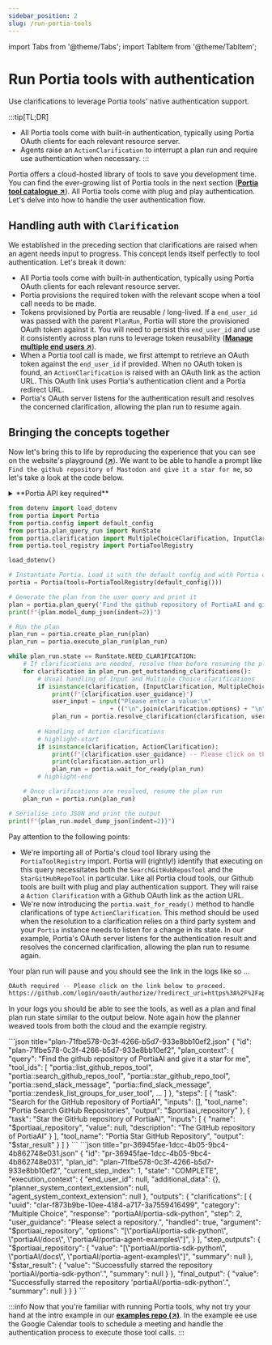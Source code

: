 ```yaml
---
sidebar_position: 2
slug: /run-portia-tools
---
```


import Tabs from '@theme/Tabs';
import TabItem from '@theme/TabItem';

# Run Portia tools with authentication
Use clarifications to leverage Portia tools' native authentication support.

:::tip[TL;DR]
- All Portia tools come with built-in authentication, typically using Portia OAuth clients for each relevant resource server.
- Agents raise an `ActionClarification` to interrupt a plan run and require use authentication when necessary.
:::

Portia offers a cloud-hosted library of tools to save you development time. You can find the ever-growing list of Portia tools in the next section (<a href="/portia-tools" target="_blank">**Portia tool catalogue ↗**</a>). All Portia tools come with plug and play authentication. Let's delve into how to handle the user authentication flow.

## Handling auth with `Clarification`

We established in the preceding section that clarifications are raised when an agent needs input to progress. This concept lends itself perfectly to tool authentication. Let's break it down:
- All Portia tools come with built-in authentication, typically using Portia OAuth clients for each relevant resource server.
- Portia provisions the required token with the relevant scope when a tool call needs to be made.
- Tokens provisioned by Portia are reusable / long-lived. If a `end_user_id` was passed with the parent `PlanRun`, Portia will store the provisioned OAuth token against it. You will need to persist this `end_user_id` and use it consistently across plan runs to leverage token reusability (<a href="/manage-end-users" target="_blank">**Manage multiple end users ↗**</a>).
- When a Portia tool call is made, we first attempt to retrieve an OAuth token against the `end_user_id` if provided. When no OAuth token is found, an `ActionClarification` is raised with an OAuth link as the action URL. This OAuth link uses Portia's authentication client and a Portia redirect URL.
- Portia's OAuth server listens for the authentication result and resolves the concerned clarification, allowing the plan run to resume again.

## Bringing the concepts together

Now let's bring this to life by reproducing the experience that you can see on the website's playground (<a href="https://www.portialabs.ai" target="_blank">**↗**</a>). We want to be able to handle a prompt like `Find the github repository of Mastodon and give it a star for me`, so let's take a look at the code below.

<details>
<summary>**Portia API key required**</summary>

We're assuming you already have a Portia API key from the dashboard and set it in your environment variables. If not please refer to the previous section and do that first (<a href="/setup-account" target="_blank">**Set up your account ↗**</a>).

</details>

```python title="main.py" skip=true
from dotenv import load_dotenv
from portia import Portia
from portia.config import default_config
from portia.plan_query_run import RunState
from portia.clarification import MultipleChoiceClarification, InputClarification, ActionClarification
from portia.tool_registry import PortiaToolRegistry

load_dotenv()

# Instantiate Portia. Load it with the default config and with Portia cloud tools above
portia = Portia(tools=PortiaToolRegistry(default_config()))

# Generate the plan from the user query and print it
plan = portia.plan_query('Find the github repository of PortiaAI and give it a star for me')
print(f"{plan.model_dump_json(indent=2)}")

# Run the plan
plan_run = portia.create_plan_run(plan)
plan_run = portia.execute_plan_run(plan_run)

while plan_run.state == RunState.NEED_CLARIFICATION:
    # If clarifications are needed, resolve them before resuming the plan run
    for clarification in plan_run.get_outstanding_clarifications():
        # Usual handling of Input and Multiple Choice clarifications
        if isinstance(clarification, (InputClarification, MultipleChoiceClarification)):
            print(f"{clarification.user_guidance}")
            user_input = input("Please enter a value:\n" 
                            + (("\n".join(clarification.options) + "\n") if "options" in clarification else ""))
            plan_run = portia.resolve_clarification(clarification, user_input, plan_run)
        
        # Handling of Action clarifications
        # highlight-start
        if isinstance(clarification, ActionClarification):
            print(f"{clarification.user_guidance} -- Please click on the link below to proceed.")
            print(clarification.action_url)
            plan_run = portia.wait_for_ready(plan_run)
        # highlight-end

    # Once clarifications are resolved, resume the plan run
    plan_run = portia.run(plan_run)

# Serialise into JSON and print the output
print(f"{plan_run.model_dump_json(indent=2)}")
```

Pay attention to the following points:
- We're importing all of Portia's cloud tool library using the `PortiaToolRegistry` import. Portia will (rightly!) identify that executing on this query necessitates both the `SearchGitHubReposTool` and the `StarGitHubRepoTool` in particular. Like all Portia cloud tools, our Github tools are built with plug and play authentication support. They will raise a `Action Clarification` with a Github OAuth link as the action URL.
- We're now introducing the `portia.wait_for_ready()` method to handle clarifications of type `ActionClarification`. This method should be used when the resolution to a clarification relies on a third party system and your `Portia` instance needs to listen for a change in its state. In our example, Portia's OAuth server listens for the authentication result and resolves the concerned clarification, allowing the plan run to resume again.

Your plan run will pause and you should see the link in the logs like so
...
```bash
OAuth required -- Please click on the link below to proceed.
https://github.com/login/oauth/authorize/?redirect_uri=https%3A%2F%2Fapi.portialabs.ai%2Fapi%2Fv0%2Foauth%2Fgithub%2F&client_id=Ov23liXuuhY9MOePgG8Q&scope=public_repo+starring&state=APP_NAME%3Dgithub%253A%253Agithub%26PLAN_RUN_ID%3Daa6019e1-0bde-4d76-935d-b1a64707c64e%26ORG_ID%3Dbfc2c945-4c8a-4a02-847a-1672942e8fc9%26CLARIFICATION_ID%3D9e6b8842-dc39-40be-a298-900383dd5e9e%26SCOPES%3Dpublic_repo%2Bstarring&response_type=code
```

In your logs you should be able to see the tools, as well as a plan and final plan run state similar to the output below. Note again how the planner weaved tools from both the cloud and the example registry.

<Tabs>
  <TabItem value="plan" label="Generated plan">
    ```json title="plan-71fbe578-0c3f-4266-b5d7-933e8bb10ef2.json"
    {
        "id": "plan-71fbe578-0c3f-4266-b5d7-933e8bb10ef2",
        "plan_context": {
            "query": "Find the github repository of PortiaAI and give it a star for me",
            "tool_ids": [
            "portia::list_github_repos_tool",
            "portia::search_github_repos_tool",
            "portia::star_github_repo_tool",
            "portia::send_slack_message",
            "portia::find_slack_message",
            "portia::zendesk_list_groups_for_user_tool",
            ...
            ]
        },
        "steps": [
            {
                "task": "Search for the GitHub repository of PortiaAI",
                "inputs": [],
                "tool_name": "Portia Search GitHub Repositories",
                "output": "$portiaai_repository"
            },
            {
            "task": "Star the GitHub repository of PortiaAI",
            "inputs": [
                {
                    "name": "$portiaai_repository",
                    "value": null,
                    "description": "The GitHub repository of PortiaAI"
                }
            ],
            "tool_name": "Portia Star GitHub Repository",
            "output": "$star_result"
            }
        ]
    }
    ```
  </TabItem>
    <TabItem value="plan run" label="Plan run in final state">
    ```json title="pr-36945fae-1dcc-4b05-9bc4-4b862748e031.json"
    {
        "id": "pr-36945fae-1dcc-4b05-9bc4-4b862748e031",
        "plan_id": "plan-71fbe578-0c3f-4266-b5d7-933e8bb10ef2",
        "current_step_index": 1,
        "state": "COMPLETE",
        "execution_context": {
            "end_user_id": null,
            "additional_data": {},
            "planner_system_context_extension": null,
            "agent_system_context_extension": null
        },
        "outputs": {
            "clarifications": [
                {
                    "uuid": "clar-f873b9be-10ee-4184-a717-3a7559416499",
                    "category": “Multiple Choice”,
                    "response": “portiaAI/portia-sdk-python",
                    "step": 2, 
                    "user_guidance": "Please select a repository.", 
                    "handled": true,
                    "argument": "$portiaai_repository",
                    "options": "[\"portiaAI/portia-sdk-python\", \"portiaAI/docs\", \"portiaAI/portia-agent-examples\"]",
                }
            ],
            "step_outputs": {
            "$portiaai_repository": {
                "value": "[\"portiaAI/portia-sdk-python\", \"portiaAI/docs\", \"portiaAI/portia-agent-examples\"]",
                "summary": null
            },
            "$star_result": {
                "value": "Successfully starred the repository 'portiaAI/portia-sdk-python'.",
                "summary": null
            }
            },
            "final_output": {
            "value": "Successfully starred the repository 'portiaAI/portia-sdk-python'.",
            "summary": null
            }
        }
    }
    ```
  </TabItem>
</Tabs>

:::info
Now that you're familiar with running Portia tools, why not try your hand at the intro example in our <a href="https://github.com/portiaAI/portia-agent-examples/blob/main/get_started_google_tools/README.md" target="_blank">**examples repo (↗)**</a>. In the example ee use the Google Calendar tools to schedule a meeting and handle the authentication process to execute those tool calls.
:::